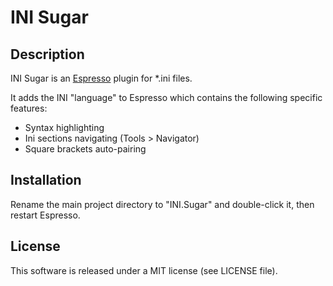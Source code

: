 # INI Sugar

## Description

INI Sugar is an [Espresso](http://macrabbit.com/espresso/) plugin for *.ini files.

It adds the INI "language" to Espresso which contains the following
specific features:

- Syntax highlighting
- Ini sections navigating (Tools > Navigator)
- Square brackets auto-pairing

## Installation

Rename the main project directory to "INI.Sugar" and double-click it, then restart
Espresso.

## License

This software is released under a MIT license (see LICENSE file).

